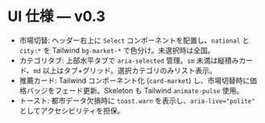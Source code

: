 # UI 仕様 — v0.3

- 市場切替: ヘッダー右上に `Select` コンポーネントを配置し、`national` と `city:*` を Tailwind `bg-market-*` で色分け。未選択時は全国。
- カテゴリタブ: 上部水平タブで `aria-selected` 管理。`sm` 未満は縦積みカード、`md` 以上はタブ+グリッド。選択カテゴリのみリスト表示。
- 推薦カード: Tailwind コンポーネント化 (`card-market`) し、市場切替時に価格バッジをフェード更新。Skeleton も Tailwind `animate-pulse` 使用。
- トースト: 都市データ欠損時に `toast.warn` を表示し、`aria-live="polite"` としてアクセシビリティを担保。
